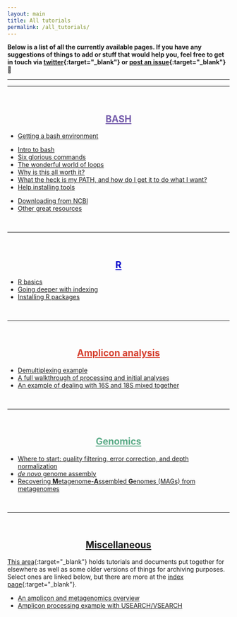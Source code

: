 ```yaml
---
layout: main
title: All tutorials
permalink: /all_tutorials/
---  
```


**Below is a list of all the currently available pages. If you have any suggestions of things to add or stuff that would help you, feel free to get in touch via [twitter](https://twitter.com/AstrobioMike){:target="_blank"} or [post an issue](https://github.com/AstrobioMike/AstrobioMike.github.io/issues){:target="_blank"} 🙂**

---
---
<br>
<center><h2><a href="/bash/" style="color:#745bab">BASH</a></h2></center>  
 
* [Getting a bash environment](/bash/getting_bash_env)
<!--* [Intro to bash](/bash/bash_intro)-->
* [Intro to bash](/bash/bash_intro_binder)
* [Six glorious commands](/bash/six_commands)
* [The wonderful world of loops](/bash/for_loops)
* [Why is this all worth it?](/bash/why)
* [What the heck is my PATH, and how do I get it to do what I want?](/bash/modifying_your_path)
* [Help installing tools](/bash/installing_tools)
<!--* [Some useful one-liners](/bash/one_liners)-->
* [Downloading from NCBI](/bash/ncbi_eutils)
* [Other great resources](/bash/other_resources)  
<br>

---
<br>
<center><h2><a href="/R/" style="color:#0000cc">R</a></h2></center>

* [R basics](/R/basics)  
* [Going deeper with indexing](/R/more_indexing)  
* [Installing R packages](/R/installing_packages)  
<br>

---
<br>
<center><h2><a href="/amplicon/" style="color:#d64231">Amplicon analysis</a></h2></center>

* [Demultiplexing example](/amplicon/demultiplexing)  
* [A full walkthrough of processing and initial analyses](/amplicon/dada2_workflow_ex)  
* [An example of dealing with 16S and 18S mixed together](/amplicon/16S_and_18S_mixed)  
<br>

---
<br>
<center><h2><a href="/genomics/" style="color:#5bab87">Genomics</a></h2></center>

* [Where to start: quality filtering, error correction, and depth normalization](/genomics/where_to_start)  
* [*de novo* genome assembly](/genomics/de_novo_assembly) 
* [Recovering **M**etagenome-**A**ssembled **G**enomes (MAGs) from metagenomes](/genomics/metagen_anvio)
<br>

---
<br>
<center><h2><a href="/misc/">Miscellaneous</a></h2></center>

[This area](/misc/){:target="_blank"} holds tutorials and documents put together for elsewhere as well as some older versions of things for archiving purposes. Select ones are linked below, but there are more at the [index page](/misc/){:target="_blank"}.

* [An amplicon and metagenomics overview](/misc/amplicon_and_metagen)
* [Amplicon processing example with USEARCH/VSEARCH](/amplicon/workflow_ex)

